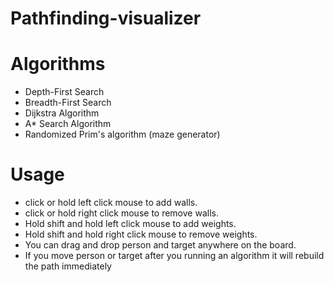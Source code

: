 # Pathfinding-visualizer

# Algorithms 
- Depth-First Search <br>
- Breadth-First Search <br>
- Dijkstra Algorithm <br>
- A* Search Algorithm <br>
- Randomized Prim's algorithm (maze generator) <br>

# Usage
- click or hold left click mouse to add walls. <br>
- click or hold right click mouse to remove walls. <br>
- Hold shift and hold left click mouse to add weights. <br>
- Hold shift and hold right click mouse to remove weights. <br>
- You can drag and drop person and target anywhere on the board. <br>
- If you move person or target after you running an algorithm it will rebuild the path immediately <br>
